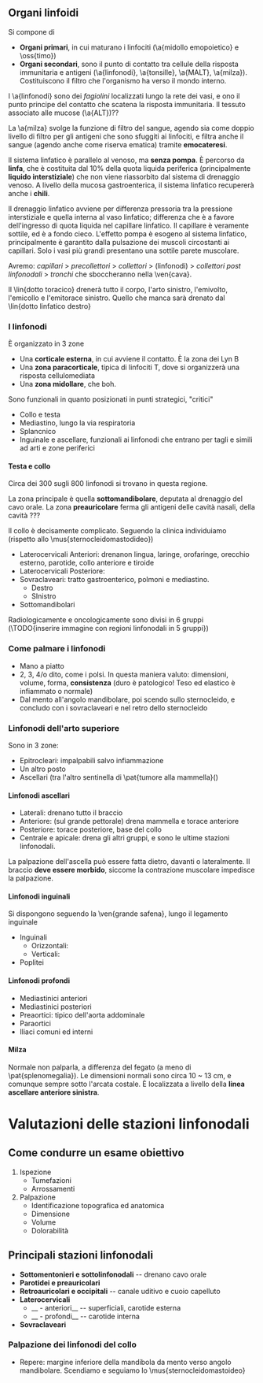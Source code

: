 ## Organi linfoidi

Si compone di

* __Organi primari__, in cui maturano i linfociti (\a{midollo emopoietico} e \oss{timo})
* __Organi secondari__, sono il punto di contatto tra cellule della risposta immunitaria e antigeni (\a{linfonodi}, \a{tonsille}, \a{MALT}, \a{milza}). Costituiscono il filtro che l'organismo ha verso il mondo interno.

I \a{linfonodi} sono dei _fagiolini_ localizzati lungo la rete dei vasi, e ono il punto principe del contatto che scatena la risposta immunitaria. Il tessuto associato alle mucose (\a{ALT})??

La \a{milza} svolge la funzione di filtro del sangue, agendo sia come doppio livello di filtro per gli antigeni che sono sfuggiti ai linfociti, e filtra anche il sangue (agendo anche come riserva ematica) tramite __emocateresi__.

Il sistema linfatico è parallelo al venoso, ma __senza pompa__. È percorso da **linfa**, che è costituita dal 10% della quota liquida periferica (principalmente __liquido interstiziale__) che non viene riassorbito dal sistema di drenaggio venoso.
A livello della mucosa gastroenterica, il sistema linfatico recupererà anche i __chili__.

Il drenaggio linfatico avviene per differenza pressoria tra la pressione interstiziale e quella interna al vaso linfatico; differenza che è a favore dell'ingresso di quota liquida nel capillare linfatico. Il capillare è veramente sottile, ed è a fondo cieco. L'effetto pompa è esogeno al sistema linfatico, principalmente è garantito dalla pulsazione dei muscoli circostanti ai capillari. Solo i vasi più grandi presentano una sottile parete muscolare.

Avremo: _capillari_ > _precollettori_ > _collettori_ > (linfonodi) > _collettori post linfonodali_ > _tronchi_ che sboccheranno nella \ven{cava}.

Il \lin{dotto toracico} drenerà tutto il corpo, l'arto sinistro, l'emivolto, l'emicollo e l'emitorace sinistro. Quello che manca sarà drenato dal \lin{dotto linfatico destro}

### I linfonodi
È organizzato in 3 zone

* Una **corticale esterna**, in cui avviene il contatto. È la zona dei Lyn B
* Una __zona paracorticale__, tipica di linfociti T, dove si organizzerà una risposta cellulomediata
* Una __zona midollare__, che boh.

Sono funzionali in quanto posizionati in punti strategici, "critici"

* Collo e testa
* Mediastino, lungo la via respiratoria
* Splancnico
* Inguinale e ascellare, funzionali ai linfonodi che entrano per tagli e simili ad arti e zone periferici

#### Testa e collo
Circa dei 300 sugli 800 linfonodi si trovano in questa regione.

La zona principale è quella __sottomandibolare__, deputata al drenaggio del cavo orale. La zona __preauricolare__ ferma gli antigeni delle cavità nasali, della cavità ???

Il collo è decisamente complicato. Seguendo la clinica individuiamo (rispetto allo \mus{sternocleidomastodideo})

* Laterocervicali Anteriori: drenanon lingua, laringe, orofaringe, orecchio esterno, parotide, collo anteriore e tiroide
* Laterocervicali Posteriore: 
* Sovraclaveari: tratto gastroenterico, polmoni e mediastino.
    * Destro
    * SInistro
* Sottomandibolari

Radiologicamente e oncologicamente sono divisi in 6 gruppi (\TODO{inserire immagine con regioni linfonodali in 5 gruppi})

### Come palmare i linfonodi

* Mano a piatto
* 2, 3, 4/o dito, come i polsi. In questa maniera valuto: dimensioni, volume, forma, __consistenza__ (duro è patologico! Teso ed elastico è infiammato o normale)
* Dal mento all'angolo mandibolare, poi scendo sullo sternocleido, e concludo con i sovraclaveari e nel retro dello sternocleido

### Linfonodi dell'arto superiore
Sono in 3 zone:

* Epitrocleari: impalpabili salvo infiammazione
* Un altro posto
* Ascellari (tra l'altro sentinella di \pat{tumore alla mammella}()

#### Linfonodi ascellari

* Laterali: drenano tutto il braccio
* Anteriore: (sul grande pettorale) drena mammella e torace anteriore
* Posteriore: torace posteriore, base del collo
* Centrale e apicale: drena gli altri gruppi, e sono le ultime stazioni linfonodali.

La palpazione dell'ascella può essere fatta dietro, davanti o lateralmente. Il braccio __deve essere morbido__, siccome la contrazione muscolare impedisce la palpazione.

#### Linfonodi inguinali
Si dispongono seguendo la \ven{grande safena}, lungo il legamento inguinale

* Inguinali
    * Orizzontali:
    * Verticali:
* Poplitei

#### Linfonodi profondi

* Mediastinici anteriori
* Mediastinici posteriori
* Preaortici: tipico dell'aorta addominale
* Paraortici
* Iliaci comuni ed interni

#### Milza
Normale non palparla, a differenza del fegato (a meno di \pat{splenomegalia}). Le dimensioni normali sono circa 10 ~ 13 cm, e comunque sempre sotto l'arcata costale. È localizzata a livello della __linea ascellare anteriore sinistra__.

<!-- mer 22 mag 2019, 18.16.54, CEST -->

# Valutazioni delle stazioni linfonodali

## Come condurre un esame obiettivo
1. Ispezione
    * Tumefazioni
    * Arrossamenti
2. Palpazione
    * Identificazione topografica ed anatomica
    * Dimensione
    * Volume
    * Dolorabilità

## Principali stazioni linfonodali

* __Sottomentonieri e sottolinfonodali__ --  drenano cavo orale
* __Parotidei e preauricolari__
* __Retroauricolari e occipitali__ -- canale uditivo e cuoio capelluto
* __Laterocervicali__
    * __ - anteriori__ -- superficiali, carotide esterna
    * __ - profondi__ -- carotide interna
* __Sovraclaveari__

### Palpazione dei linfonodi del collo
* Repere: margine inferiore della mandibola da mento verso angolo mandibolare. Scendiamo e seguiamo lo \mus{sternocleidomastoideo}
